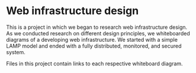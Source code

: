# Web infrastructure design

This is a project in which we began to research web infrastructure
design. As we conducted research on different design principles, we
whiteboarded diagrams of a developing web infrastructure. We started with a
simple LAMP model and ended with a fully distributed, monitored, and secured
system.

Files in this project contain links to each respective whiteboard diagram.
